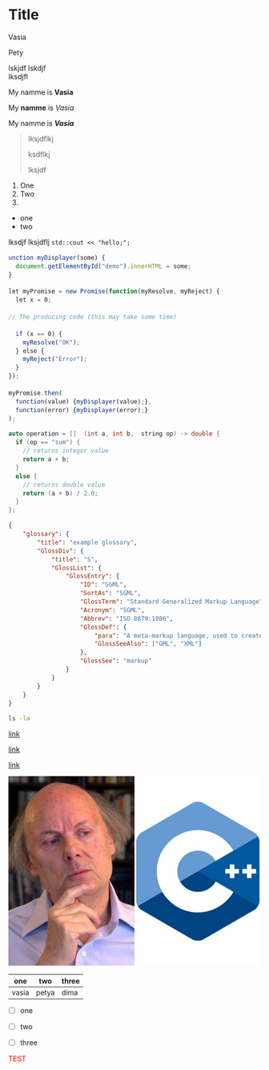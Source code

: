 
# Title

Vasia

Pety

lskjdf lskdjf   
lksdjfl

My namme is **Vasia**

My **namme** is *Vasia*

My namme is ***Vasia***

> lksjdflkj
> 
> ksdflkj
> 
> lksjdf

1. One
2. Two
3. 

- one
- two

lksdjf lksjdflj `std::cout << "hello;"; `

```js
unction myDisplayer(some) {  
  document.getElementById("demo").innerHTML = some;  
}  
  
let myPromise = new Promise(function(myResolve, myReject) {  
  let x = 0;  
  
// The producing code (this may take some time)  
  
  if (x == 0) {  
    myResolve("OK");  
  } else {  
    myReject("Error");  
  }  
});  
  
myPromise.then(  
  function(value) {myDisplayer(value);},  
  function(error) {myDisplayer(error);}  
);
```

```cpp
auto operation = []  (int a, int b,  string op) -> double {
  if (op == "sum") {
    // returns integer value
    return a + b;
  } 
  else {
    // returns double value
    return (a + b) / 2.0;
  }
};
```

```json
{
    "glossary": {
        "title": "example glossary",
		"GlossDiv": {
            "title": "S",
			"GlossList": {
                "GlossEntry": {
                    "ID": "SGML",
					"SortAs": "SGML",
					"GlossTerm": "Standard Generalized Markup Language",
					"Acronym": "SGML",
					"Abbrev": "ISO 8879:1986",
					"GlossDef": {
                        "para": "A meta-markup language, used to create markup languages such as DocBook.",
						"GlossSeeAlso": ["GML", "XML"]
                    },
					"GlossSee": "markup"
                }
            }
        }
    }
}
```

```sh
ls -la
```

[link](http://google.com)

[link][1]

[link]()

![cpp](./cpp.jpg)


|one|two|three|
|-|-|-|
|vasia|petya|dima|

- [ ] one
- [ ] two
- [ ] three


[1]: [http://google.com]

<p style="color: red">TEST</p>





